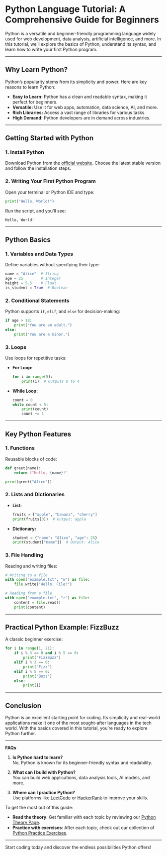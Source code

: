 
# **Python Language Tutorial: A Comprehensive Guide for Beginners**

Python is a versatile and beginner-friendly programming language widely used for web development, data analysis, artificial intelligence, and more. In this tutorial, we’ll explore the basics of Python, understand its syntax, and learn how to write your first Python program.  

---

## **Why Learn Python?**

Python’s popularity stems from its simplicity and power. Here are key reasons to learn Python:  
- **Easy to Learn:** Python has a clean and readable syntax, making it perfect for beginners.  
- **Versatile:** Use it for web apps, automation, data science, AI, and more.  
- **Rich Libraries:** Access a vast range of libraries for various tasks.  
- **High Demand:** Python developers are in demand across industries.  

---

## **Getting Started with Python**

### **1. Install Python**  
Download Python from the [official website](https://www.python.org/). Choose the latest stable version and follow the installation steps.  

### **2. Writing Your First Python Program**  
Open your terminal or Python IDE and type:  
```python
print("Hello, World!")
```
Run the script, and you’ll see:  
```
Hello, World!
```

---

## **Python Basics**

### **1. Variables and Data Types**  
Define variables without specifying their type:  
```python
name = "Alice"  # String
age = 25        # Integer
height = 5.5    # Float
is_student = True  # Boolean
```

### **2. Conditional Statements**  
Python supports `if`, `elif`, and `else` for decision-making:  
```python
if age > 18:
    print("You are an adult.")
else:
    print("You are a minor.")
```

### **3. Loops**  
Use loops for repetitive tasks:  
- **For Loop:**  
  ```python
  for i in range(5):
      print(i)  # Outputs 0 to 4
  ```
- **While Loop:**  
  ```python
  count = 0
  while count < 5:
      print(count)
      count += 1
  ```

---

## **Key Python Features**

### **1. Functions**  
Reusable blocks of code:  
```python
def greet(name):
    return f"Hello, {name}!"

print(greet("Alice"))
```

### **2. Lists and Dictionaries**  
- **List:**  
  ```python
  fruits = ["apple", "banana", "cherry"]
  print(fruits[0])  # Output: apple
  ```
- **Dictionary:**  
  ```python
  student = {"name": "Alice", "age": 25}
  print(student["name"])  # Output: Alice
  ```

### **3. File Handling**  
Reading and writing files:  
```python
# Writing to a file
with open("example.txt", "w") as file:
    file.write("Hello, File!")

# Reading from a file
with open("example.txt", "r") as file:
    content = file.read()
    print(content)
```

---

## **Practical Python Example: FizzBuzz**  
A classic beginner exercise:  
```python
for i in range(1, 21):
    if i % 3 == 0 and i % 5 == 0:
        print("FizzBuzz")
    elif i % 3 == 0:
        print("Fizz")
    elif i % 5 == 0:
        print("Buzz")
    else:
        print(i)
```

---

## **Conclusion**

Python is an excellent starting point for coding. Its simplicity and real-world applications make it one of the most sought-after languages in the tech world. With the basics covered in this tutorial, you’re ready to explore Python further.  

---

**FAQs**  

1. **Is Python hard to learn?**  
   No, Python is known for its beginner-friendly syntax and readability.  

2. **What can I build with Python?**  
   You can build web applications, data analysis tools, AI models, and more.  

3. **Where can I practice Python?**  
   Use platforms like [LeetCode](https://leetcode.com/) or [HackerRank](https://www.hackerrank.com/) to improve your skills.

To get the most out of this guide:

- **Read the theory**: Get familiar with each topic by reviewing our <a href="https://pythonid.com/tutorials/python-intro" target="_blank">Python Theory Page</a>.
- **Practice with exercises**: After each topic, check out our collection of <a href="https://pythonid.com/" target="_blank">Python Practice Exercises</a>.

---

Start coding today and discover the endless possibilities Python offers!
